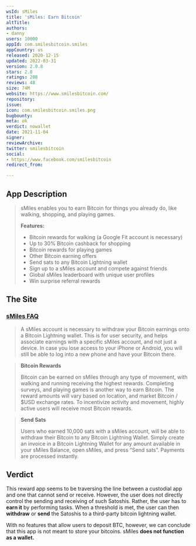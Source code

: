 ```yaml
---
wsId: sMiles
title: 'sMiles: Earn Bitcoin'
altTitle: 
authors:
- danny
users: 10000
appId: com.smilesbitcoin.smiles
appCountry: us
released: 2020-12-15
updated: 2022-03-31
version: 2.0.8
stars: 2.8
ratings: 208
reviews: 48
size: 74M
website: https://www.smilesbitcoin.com/
repository: 
issue: 
icon: com.smilesbitcoin.smiles.png
bugbounty: 
meta: ok
verdict: nowallet
date: 2021-11-04
signer: 
reviewArchive: 
twitter: smilesbitcoin
social:
- https://www.facebook.com/smilesbitcoin
redirect_from: 

---
```


## App Description

> sMiles enables you to earn Bitcoin for things you already do, like walking, shopping, and playing games.
>
> **Features:**
> - Bitcoin rewards for walking (a Google Fit account is necessary)
> - Up to 30% Bitcoin cashback for shopping
> - Bitcoin rewards for playing games
> - Other Bitcoin earning offers
> - Send sats to any Bitcoin Lightning wallet
> - Sign up to a sMiles account and compete against friends
> - Global sMiles leaderboard with unique user profiles
> - Win surprise referral rewards

## The Site

### [sMiles FAQ](https://www.smilesbitcoin.com/questions-and-answers)

> A sMiles account is necessary to withdraw your Bitcoin earnings onto a Bitcoin Lightning wallet. This is for user security, and helps associate earnings with a specific sMiles account, and not just a device. In case you lose access to your iPhone or Android, you will still be able to log into a new phone and have your Bitcoin there.

> **Bitcoin Rewards**
>
> Bitcoin can be earned on sMiles through any type of movement, with walking and running receiving the highest rewards. Completing surveys, and playing games is another way to earn Bitcoin. The reward amounts will vary based on location, and market Bitcoin / $USD exchange rates. To incentivize activity and movement, highly active users will receive most Bitcoin rewards.

> **Send Sats**
>
> Users who earned 10,000 sats with a sMiles account, will be able to withdraw their Bitcoin to any Bitcoin Lightning Wallet. Simply create an invoice in a Bitcoin Lightning Wallet for any amount available in your sMiles Balance, open sMiles, and press “Send sats”. Payments are processed instantly.

## Verdict

This reward app seems to be traversing the line between a custodial app and one that cannot send or receive.  However, the user does not directly control the sending and receiving of such Satoshis. Rather, the user has to **earn it** by performing tasks. When a threshold is met, the user can then **withdraw** or **send** the Satoshis to a third-party bitcoin lightning wallet.

With no features that allow users to deposit BTC, however, we can conclude that this app is not meant to store your bitcoins. sMiles **does not function as a wallet.**

